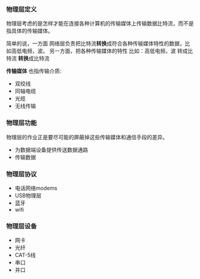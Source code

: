 ### 物理层定义

物理层考虑的是怎样才能在连接各种计算机的传输媒体上传输数据比特流，而不是指具体的传输媒体。

简单的说，一方面 网络层负责把比特流**转换**成符合各种传输媒体特性的数据，比如高低电频，波。
另一方面，把各种传输媒体的特性 比如：高低电频，波 转成比特流 **转换**成比特流

**传输媒体** 也指传输介质:
- 双绞线
- 同轴电缆
- 光缆
- 无线传输

### 物理层功能

物理层的作业正是要尽可能的屏蔽掉这些传输媒体和通信手段的差异。
- 为数据端设备提供传送数据通路
- 传输数据

### 物理层协议

- 电话网络modems
- USB物理层
- 蓝牙
- wifi


### 物理层设备
- 网卡
- 光纤
- CAT-5线
- 串口
- 并口